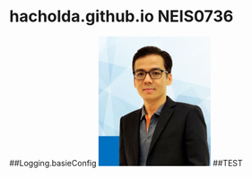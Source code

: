 # hacholda.github.io  NEIS0736
##Logging.basieConfig
<img src="Chol3.jpg" style="width:200px;"/>
##TEST